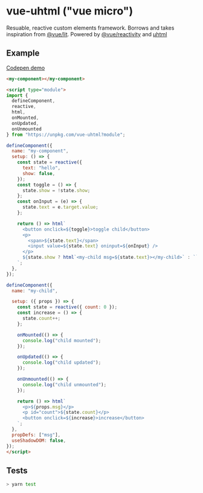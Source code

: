 # vue-uhtml ("vue micro")

Resuable, reactive custom elements framework. Borrows and takes inspiration from [@vue/lit](https://github.com/yyx990803/vue-lit). Powered by [@vue/reactivity](https://github.com/vuejs/vue-next/tree/master/packages/reactivity) and [µhtml](https://github.com/WebReflection/uhtml)

## Example

[Codepen demo](https://codepen.io/andrewbeng89/pen/jOVodwW)

```html
<my-component></my-component>

<script type="module">
import {
  defineComponent,
  reactive,
  html,
  onMounted,
  onUpdated,
  onUnmounted
} from "https://unpkg.com/vue-uhtml?module";

defineComponent({
  name: "my-component",
  setup: () => {
    const state = reactive({
      text: "hello",
      show: false,
    });
    const toggle = () => {
      state.show = !state.show;
    };
    const onInput = (e) => {
      state.text = e.target.value;
    };

    return () => html`
      <button onclick=${toggle}>toggle child</button>
      <p>
        <span>${state.text}</span>
        <input value=${state.text} oninput=${onInput} />
      </p>
      ${state.show ? html`<my-child msg=${state.text}></my-child>` : ``}
    `;
  },
});

defineComponent({
  name: "my-child",

  setup: ({ props }) => {
    const state = reactive({ count: 0 });
    const increase = () => {
      state.count++;
    };

    onMounted(() => {
      console.log("child mounted");
    });

    onUpdated(() => {
      console.log("child updated");
    });

    onUnmounted(() => {
      console.log("child unmounted");
    });

    return () => html`
      <p>${props.msg}</p>
      <p id="count">${state.count}</p>
      <button onclick=${increase}>increase</button>
    `;
  },
  propDefs: ["msg"],
  useShadowDOM: false,
});
</script>
```

## Tests
```sh
> yarn test
```

